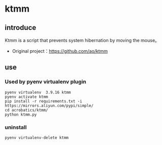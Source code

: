 # ktmm

## introduce

Ktmm is a script that prevents system hibernation by moving the mouse。

- Original project：https://github.com/ao/ktmm

## use

### Used by pyenv virtualenv plugin

    pyenv virtualenv  3.9.16 ktmm
    pyenv activate ktmm
    pip install -r requirements.txt -i https://mirrors.aliyun.com/pypi/simple/
    cd acrobatics/ktmm/
    python ktmm.py

### uninstall

    pyenv virtualenv-delete ktmm

